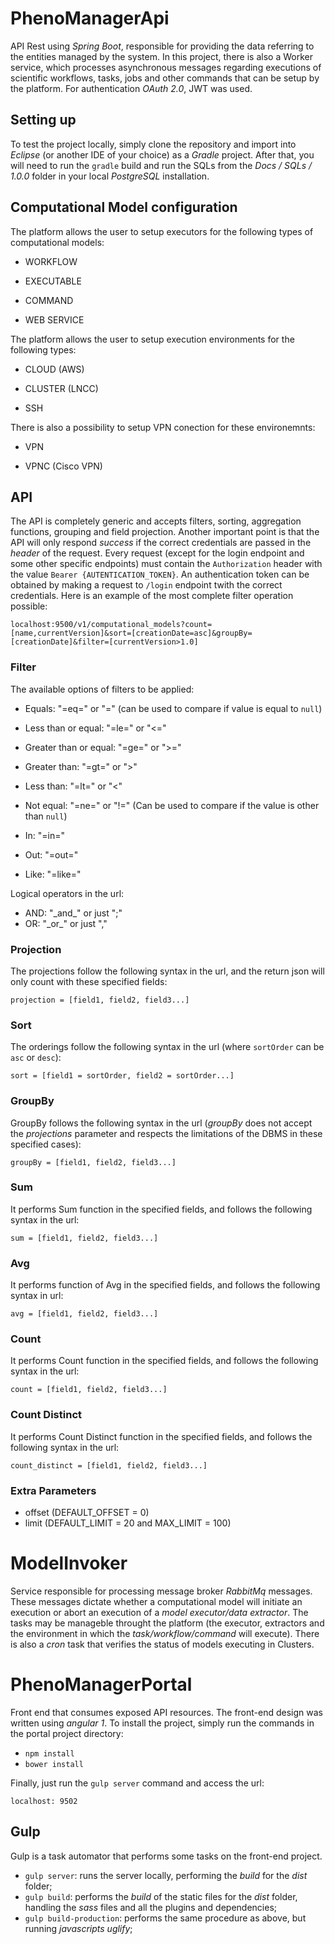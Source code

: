 # PhenoManagerApi

API Rest using *Spring Boot*, responsible for providing the data referring to the entities managed by the system.
In this project, there is also a Worker service, which processes asynchronous messages regarding executions of scientific workflows, tasks, jobs and other commands that can be setup by the platform. For authentication *OAuth 2.0*, JWT was used.


## Setting up

To test the project locally, simply clone the repository and import into *Eclipse* (or another IDE of your choice) as a *Gradle* project.
After that, you will need to run the `gradle` build and run the SQLs from the *Docs / SQLs / 1.0.0* folder in your local *PostgreSQL* installation.

## Computational Model configuration

The platform allows the user to setup executors for the following types of computational models:

- WORKFLOW

- EXECUTABLE

- COMMAND

- WEB SERVICE

The platform allows the user to setup execution environments for the following types:

- CLOUD (AWS)

- CLUSTER (LNCC)

- SSH

There is also a possibility to setup VPN conection for these environemnts:

- VPN

- VPNC (Cisco VPN)

## API

The API is completely generic and accepts filters, sorting, aggregation functions, grouping and field projection.
Another important point is that the API will only respond *success* if the correct credentials are passed in the *header* of the request.
Every request (except for the login endpoint and some other specific endpoints) must contain the `Authorization` header with the value `Bearer {AUTENTICATION_TOKEN}`.
An authentication token can be obtained by making a request to `/login` endpoint twith the correct credentials.
Here is an example of the most complete filter operation possible:

`localhost:9500/v1/computational_models?count=[name,currentVersion]&sort=[creationDate=asc]&groupBy=[creationDate]&filter=[currentVersion>1.0]`

### Filter
The available options of filters to be applied:

- Equals: "=eq=" or "=" (can be used to compare if value is equal to `null`)

- Less than or equal: "=le=" or "<="

- Greater than or equal: "=ge=" or ">="

- Greater than: "=gt=" or ">"

- Less than: "=lt=" or "<"

- Not equal: "=ne=" or "!=" (Can be used to compare if the value is other than `null`)

- In: "=in="

- Out: "=out="

- Like: "=like="

Logical operators in the url:

- AND: "\_and\_" or just ";"
- OR: "\_or\_" or just ","

### Projection
The projections follow the following syntax in the url, and the return json will only count with these specified fields:

`projection = [field1, field2, field3...]`

### Sort
The orderings follow the following syntax in the url (where `sortOrder` can be `asc` or `desc`):

`sort = [field1 = sortOrder, field2 = sortOrder...]`

### GroupBy
GroupBy follows the following syntax in the url (*groupBy* does not accept the *projections* parameter and respects the limitations of the DBMS in these specified cases):

`groupBy = [field1, field2, field3...]`

### Sum
It performs Sum function in the specified fields, and follows the following syntax in the url:

`sum = [field1, field2, field3...]`

### Avg
It performs function of Avg in the specified fields, and follows the following syntax in url:

`avg = [field1, field2, field3...]`

### Count
It performs Count function in the specified fields, and follows the following syntax in the url:

`count = [field1, field2, field3...]`

### Count Distinct
It performs Count Distinct function in the specified fields, and follows the following syntax in the url:

`count_distinct = [field1, field2, field3...]`

### Extra Parameters
- offset (DEFAULT_OFFSET = 0)
- limit (DEFAULT_LIMIT = 20 and MAX_LIMIT = 100)

# ModelInvoker

Service responsible for processing message broker *RabbitMq* messages. These messages dictate whether a computational model will initiate an execution or abort an execution of a *model executor/data extractor*.
The tasks may be manageble throught the platform (the executor, extractors and the environment in which the *task/workflow/command* will execute).
There is also a *cron* task that verifies the status of models executing in Clusters.

# PhenoManagerPortal

Front end that consumes exposed API resources. The front-end design was written using *angular 1*.
To install the project, simply run the commands in the portal project directory:

- `npm install`
- `bower install`

Finally, just run the `gulp server` command and access the url:

`localhost: 9502`

## Gulp

Gulp is a task automator that performs some tasks on the front-end project.

- `gulp server`: runs the server locally, performing the *build* for the *dist* folder;
- `gulp build`: performs the *build* of the static files for the *dist* folder, handling the *sass* files and all the plugins and dependencies;
- `gulp build-production`: performs the same procedure as above, but running *javascripts uglify*;
